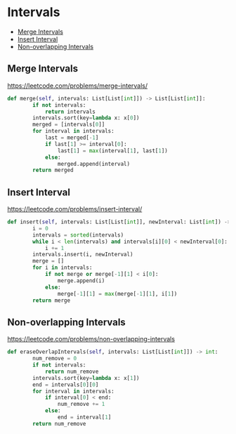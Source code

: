 # Intervals

+ [Merge Intervals](#merge-intervals)
+ [Insert Interval](#insert-interval)
+ [Non-overlapping Intervals](#non-overlapping-intervals)

## Merge Intervals

https://leetcode.com/problems/merge-intervals/

``` python
def merge(self, intervals: List[List[int]]) -> List[List[int]]:
        if not intervals: 
            return intervals 
        intervals.sort(key=lambda x: x[0]) 
        merged = [intervals[0]]
        for interval in intervals:
            last = merged[-1]
            if last[1] >= interval[0]:
                last[1] = max(interval[1], last[1])
            else:
                merged.append(interval)
        return merged
```

## Insert Interval

https://leetcode.com/problems/insert-interval/

```python
def insert(self, intervals: List[List[int]], newInterval: List[int]) -> List[List[int]]:
        i = 0
        intervals = sorted(intervals)
        while i < len(intervals) and intervals[i][0] < newInterval[0]:
            i += 1
        intervals.insert(i, newInterval)
        merge = []
        for i in intervals:
            if not merge or merge[-1][1] < i[0]:
                merge.append(i)
            else:
                merge[-1][1] = max(merge[-1][1], i[1])
        return merge
```

## Non-overlapping Intervals

https://leetcode.com/problems/non-overlapping-intervals

```python
def eraseOverlapIntervals(self, intervals: List[List[int]]) -> int:
        num_remove = 0
        if not intervals:
            return num_remove
        intervals.sort(key=lambda x: x[1])
        end = intervals[0][0]
        for interval in intervals:
            if interval[0] < end:
                num_remove += 1
            else:
                end = interval[1]
        return num_remove
```
